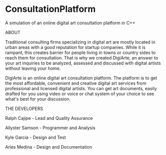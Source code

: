 # ConsultationPlatform
A simulation of an online digital art consultation platform in C++

ABOUT

Traditional consulting firms specializing in digital art are mostly located in urban areas with a good reputation for startup companies.
While it is rampant, this creates barrier for people living in towns or country sides to reach them for consultation. That is why we
created DigiArte, an answer to your art inquiries to be analyzed, assessed and discussed with digital artists without leaving your home.


DigiArte is an online digital art consultation platform. The platform is to get the most affordable, convenient and creative digital art services
from professional and licensed digital artists. You can get art documents, easily drafted  for you using video or voice or chat system of your choice
to see what's best for your discussion.

THE DEVELOPERS

Ralph Cajipe    - Lead and Quality Assurance

Allyster Samson - Programmer and Analysis

Kyle Garcia     - Design and Test

Aries Medina    - Design and Documentation
